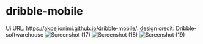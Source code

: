 # dribble-mobile
Ui URL: https://akpejionimi.github.io/dribble-mobile/.
design credit: Dribble-softwarehouse
![Screenshot (17)](https://user-images.githubusercontent.com/46995138/55246686-02d1c100-5246-11e9-9ed6-8a3986ea4ddc.png)
![Screenshot (18)](https://user-images.githubusercontent.com/46995138/55246572-c56d3380-5245-11e9-9c83-4499b03deed5.png)
![Screenshot (19)](https://user-images.githubusercontent.com/46995138/55246807-4d533d80-5246-11e9-9523-50cdbebc636c.png)

